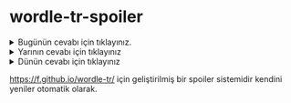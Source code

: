 # wordle-tr-spoiler

<details>
  <summary>Bugünün cevabı için tıklayınız.</summary>
  <br>
    <b> hamse </b>
</details>

<details>
  <summary>Yarının cevabı için tıklayınız</summary>
  <br>
   <b> lahza </b>
</details>

<details>
  <summary>Dünün cevabı için tıklayınız </summary>
  <br>
  <b> girdi </b>
</details>

https://f.github.io/wordle-tr/ için geliştirilmiş bir spoiler sistemidir kendini yeniler otomatik olarak.

